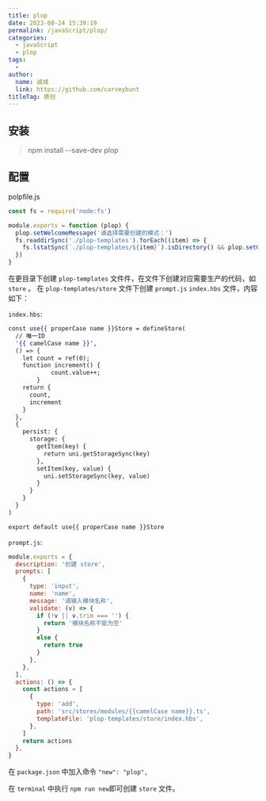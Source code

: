 ```yaml
---
title: plop
date: 2023-08-24 15:39:19
permalink: /javaScript/plop/
categories:
  - javaScript
  - plop
tags:
  - 
author: 
  name: 诚城
  link: https://github.com/carveybunt
titleTag: 原创
---
```


## 安装

>npm install --save-dev plop

## 配置

polpfile.js

```js
const fs = require('node:fs')

module.exports = function (plop) {
  plop.setWelcomeMessage('请选择需要创建的模式：')
  fs.readdirSync('./plop-templates').forEach((item) => {
    fs.lstatSync(`./plop-templates/${item}`).isDirectory() && plop.setGenerator(item, require(`./plop-templates/${item}/prompt`))
  })
}

```

在更目录下创建 `plop-templates` 文件件，在文件下创建对应需要生产的代码，如 `store` 。
在 `plop-templates/store` 文件下创建 `prompt.js`  `index.hbs` 文件，内容如下：

`index.hbs`:

```hbs
const use{{ properCase name }}Store = defineStore(
  // 唯一ID
  '{{ camelCase name }}',
  () => {
    let count = ref(0);
    function increment() {
			count.value++;
		}
    return {
      count,
      increment
    }
  },
  {
    persist: {
      storage: {
        getItem(key) {
          return uni.getStorageSync(key)
        },
        setItem(key, value) {
          uni.setStorageSync(key, value)
        }
      }
    }
  }  
)

export default use{{ properCase name }}Store
```

`prompt.js`:

```js
module.exports = {
  description: '创建 store',
  prompts: [
    {
      type: 'input',
      name: 'name',
      message: '请输入模块名称',
      validate: (v) => {
        if (!v || v.trim === '') {
          return '模块名称不能为空'
        }
        else {
          return true
        }
      },
    },
  ],
  actions: () => {
    const actions = [
      {
        type: 'add',
        path: 'src/stores/modules/{{camelCase name}}.ts',
        templateFile: 'plop-templates/store/index.hbs',
      },
    ]
    return actions
  },
}
```

在 `package.json` 中加入命令 `"new": "plop",`

在 `terminal` 中执行 `npm run new`即可创建 `store` 文件。
